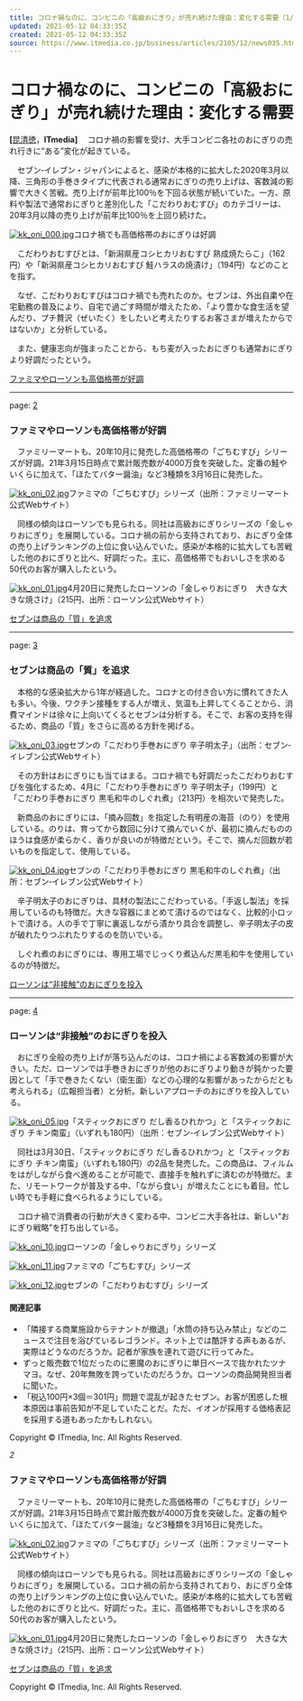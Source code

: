 ```yaml
---
title: コロナ禍なのに、コンビニの「高級おにぎり」が売れ続けた理由：変化する需要（1/4 ページ） - ITmedia ビジネスオンライン
updated: 2021-05-12 04:33:35Z
created: 2021-05-12 04:33:35Z
source: https://www.itmedia.co.jp/business/articles/2105/12/news035.html
---
```


# コロナ禍なのに、コンビニの「高級おにぎり」が売れ続けた理由：変化する需要

**[**[昆清徳](https://www.itmedia.co.jp/author/217305/)，**ITmedia]**
　コロナ禍の影響を受け、大手コンビニ各社のおにぎりの売れ行きに“ある”変化が起きている。

　セブン‐イレブン・ジャパンによると、感染が本格的に拡大した2020年3月以降、三角形の手巻きタイプに代表される通常おにぎりの売り上げは、客数減の影響で大きく苦戦。売り上げが前年比100％を下回る状態が続いていた。一方、原料や製法で通常おにぎりと差別化した「こだわりおむすび」のカテゴリーは、20年3月以降の売り上げが前年比100％を上回り続けた。

[![kk_oni_000.jpg](../_resources/kk_oni_000.jpg)](https://image.itmedia.co.jp/l/im/business/articles/2105/12/l_kk_oni_000.jpg)コロナ禍でも高価格帯のおにぎりは好調

　こだわりおむすびとは、「新潟県産コシヒカリおむすび 熟成焼たらこ」（162円）や「新潟県産コシヒカリおむすび 鮭ハラスの焼漬け」（194円）などのことを指す。

　なぜ、こだわりおむすびはコロナ禍でも売れたのか。セブンは、外出自粛や在宅勤務の普及により、自宅で過ごす時間が増えたため、「より豊かな食生活を望んだり、プチ贅沢（ぜいたく）をしたいと考えたりするお客さまが増えたからではないか」と分析している。

　また、健康志向が強まったことから、もち麦が入ったおにぎりも通常おにぎりより好調だったという。

[ファミマやローソンも高価格帯が好調](https://www.itmedia.co.jp/business/articles/2105/12/news035_2.html)

* * *

page: [2](https://www.itmedia.co.jp/business/articles/2105/12/news035_2.html)

### ファミマやローソンも高価格帯が好調

　ファミリーマートも、20年10月に発売した高価格帯の「ごちむすび」シリーズが好調。21年3月15日時点で累計販売数が4000万食を突破した。定番の鮭やいくらに加えて、「ほたてバター醤油」など3種類を3月16日に発売した。

[![kk_oni_02.jpg](../_resources/kk_oni_02.jpg)](https://image.itmedia.co.jp/l/im/business/articles/2105/12/l_kk_oni_02.jpg)ファミマの「ごちむすび」シリーズ（出所：ファミリーマート公式Webサイト）

　同様の傾向はローソンでも見られる。同社は高級おにぎりシリーズの「金しゃりおにぎり」を展開している。コロナ禍の前から支持されており、おにぎり全体の売り上げランキングの上位に食い込んでいた。感染が本格的に拡大しても苦戦した他のおにぎりと比べ、好調だった。主に、高価格帯でもおいしさを求める50代のお客が購入したという。

[![kk_oni_01.jpg](../_resources/kk_oni_01.jpg)](https://image.itmedia.co.jp/l/im/business/articles/2105/12/l_kk_oni_01.jpg)4月20日に発売したローソンの「金しゃりおにぎり　大きな大きな焼さけ」（215円、出所：ローソン公式Webサイト）

[セブンは商品の「質」を追求](https://www.itmedia.co.jp/business/articles/2105/12/news035_3.html)

* * *

page: [3](https://www.itmedia.co.jp/business/articles/2105/12/news035_3.html)

### セブンは商品の「質」を追求

　本格的な感染拡大から1年が経過した。コロナとの付き合い方に慣れてきた人も多い。今後、ワクチン接種をする人が増え、気温も上昇してくることから、消費マインドは徐々に上向いてくるとセブンは分析する。そこで、お客の支持を得るため、商品の「質」をさらに高める方針を掲げる。

[![kk_oni_03.jpg](../_resources/kk_oni_03.jpg)](https://image.itmedia.co.jp/l/im/business/articles/2105/12/l_kk_oni_03.jpg)セブンの「こだわり手巻おにぎり 辛子明太子」（出所：セブン‐イレブン公式Webサイト）

　その方針はおにぎりにも当てはまる。コロナ禍でも好調だったこだわりおむすびを強化するため、4月に「こだわり手巻おにぎり 辛子明太子」（199円）と「こだわり手巻おにぎり 黒毛和牛のしぐれ煮」（213円）を相次いで発売した。

　新商品のおにぎりには、「摘み回数」を指定した有明産の海苔（のり）を使用している。のりは、育ってから数回に分けて摘んでいくが、最初に摘んだもののほうは食感が柔らかく、香りが良いのが特徴だという。そこで、摘んだ回数が若いものを指定して、使用している。

[![kk_oni_04.jpg](../_resources/kk_oni_04.jpg)](https://image.itmedia.co.jp/l/im/business/articles/2105/12/l_kk_oni_04.jpg)セブンの「こだわり手巻おにぎり 黒毛和牛のしぐれ煮」（出所：セブン‐イレブン公式Webサイト）

　辛子明太子のおにぎりは、具材の製法にこだわっている。「手返し製法」を採用しているのも特徴だ。大きな容器にまとめて漬けるのではなく、比較的小ロットで漬ける。人の手で丁寧に裏返しながら漬かり具合を調整し、辛子明太子の皮が破れたりつぶれたりするのを防いでいる。

　しぐれ煮のおにぎりには、専用工場でじっくり煮込んだ黒毛和牛を使用しているのが特徴だ。

[ローソンは“非接触”のおにぎりを投入](https://www.itmedia.co.jp/business/articles/2105/12/news035_4.html)

* * *

page: [4](https://www.itmedia.co.jp/business/articles/2105/12/news035_4.html)

### ローソンは“非接触”のおにぎりを投入

　おにぎり全般の売り上げが落ち込んだのは、コロナ禍による客数減の影響が大きい。ただ、ローソンでは手巻きおにぎりが他のおにぎりより動きが鈍かった要因として「手で巻きたくない（衛生面）などの心理的な影響があったからだとも考えられる」（広報担当者）と分析。新しいアプローチのおにぎりを投入している。

[![kk_oni_05.jpg](../_resources/kk_oni_05.jpg)](https://image.itmedia.co.jp/l/im/business/articles/2105/12/l_kk_oni_05.jpg)「スティックおにぎり だし香るひれかつ」と「スティックおにぎり チキン南蛮」（いずれも180円）（出所：セブン‐イレブン公式Webサイト）

　同社は3月30日、「スティックおにぎり だし香るひれかつ」と「スティックおにぎり チキン南蛮」（いずれも180円）の2品を発売した。この商品は、フィルムをはがしながら食べ進めることが可能で、直接手を触れずに済むのが特徴だ。また、リモートワークが普及する中、「ながら食い」が増えたことにも着目。忙しい時でも手軽に食べられるようにしている。

　コロナ禍で消費者の行動が大きく変わる中、コンビニ大手各社は、新しい“おにぎり戦略”を打ち出している。

[![kk_oni_10.jpg](../_resources/kk_oni_10.jpg)](https://image.itmedia.co.jp/l/im/business/articles/2105/12/l_kk_oni_10.jpg)ローソンの「金しゃりおにぎり」シリーズ

[![kk_oni_11.jpg](../_resources/kk_oni_11.jpg)](https://image.itmedia.co.jp/l/im/business/articles/2105/12/l_kk_oni_11.jpg)ファミマの「ごちむすび」シリーズ

[![kk_oni_12.jpg](../_resources/kk_oni_12.jpg)](https://image.itmedia.co.jp/l/im/business/articles/2105/12/l_kk_oni_12.jpg)セブンの「こだわりおむすび」シリーズ

#### 関連記事

- 「隣接する商業施設からテナントが撤退」「水筒の持ち込み禁止」などのニュースで注目を浴びているレゴランド。ネット上では酷評する声もあるが、実際はどうなのだろうか。記者が家族を連れて遊びに行ってみた。
- ずっと販売数で1位だったのに悪魔のおにぎりに単日ベースで抜かれたツナマヨ。なぜ、20年無敗を誇っていたのだろうか。ローソンの商品開発担当者に聞いた。
- 「税込100円×3個＝301円」問題で混乱が起きたセブン。お客が困惑した根本原因は事前告知が不足していたことだ。ただ、イオンが採用する価格表記を採用する道もあったかもしれない。

Copyright © ITmedia, Inc. All Rights Reserved.

*2*

### ファミマやローソンも高価格帯が好調

　ファミリーマートも、20年10月に発売した高価格帯の「ごちむすび」シリーズが好調。21年3月15日時点で累計販売数が4000万食を突破した。定番の鮭やいくらに加えて、「ほたてバター醤油」など3種類を3月16日に発売した。

[![kk_oni_02.jpg](../_resources/kk_oni_02.jpg)](https://image.itmedia.co.jp/l/im/business/articles/2105/12/l_kk_oni_02.jpg)ファミマの「ごちむすび」シリーズ（出所：ファミリーマート公式Webサイト）

　同様の傾向はローソンでも見られる。同社は高級おにぎりシリーズの「金しゃりおにぎり」を展開している。コロナ禍の前から支持されており、おにぎり全体の売り上げランキングの上位に食い込んでいた。感染が本格的に拡大しても苦戦した他のおにぎりと比べ、好調だった。主に、高価格帯でもおいしさを求める50代のお客が購入したという。

[![kk_oni_01.jpg](../_resources/kk_oni_01.jpg)](https://image.itmedia.co.jp/l/im/business/articles/2105/12/l_kk_oni_01.jpg)4月20日に発売したローソンの「金しゃりおにぎり　大きな大きな焼さけ」（215円、出所：ローソン公式Webサイト）

[セブンは商品の「質」を追求](https://www.itmedia.co.jp/business/articles/2105/12/news035_3.html)

Copyright © ITmedia, Inc. All Rights Reserved.